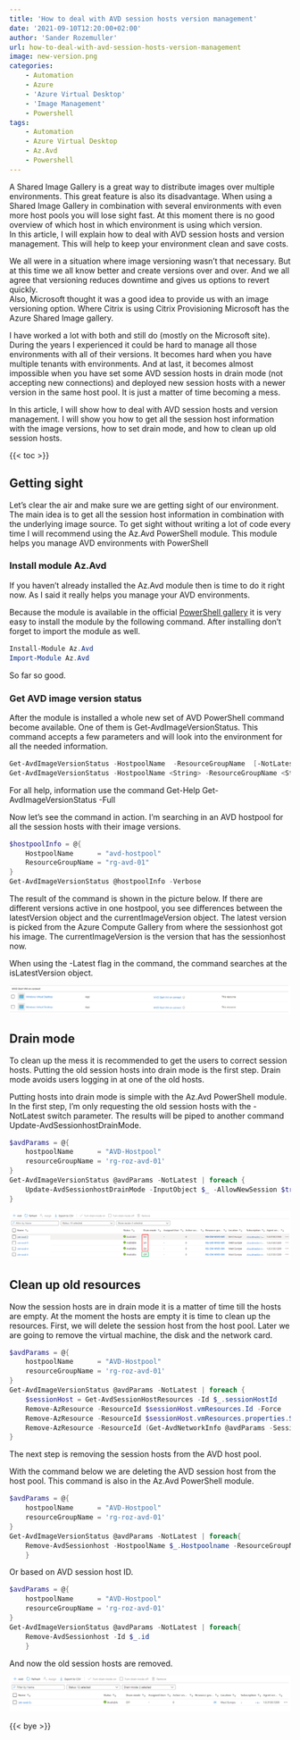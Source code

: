 ```yaml
---
title: 'How to deal with AVD session hosts version management'
date: '2021-09-10T12:20:00+02:00'
author: 'Sander Rozemuller'
url: how-to-deal-with-avd-session-hosts-version-management
image: new-version.png
categories:
    - Automation
    - Azure
    - 'Azure Virtual Desktop'
    - 'Image Management'
    - Powershell
tags:
    - Automation
    - Azure Virtual Desktop
    - Az.Avd
    - Powershell
---
```


A Shared Image Gallery is a great way to distribute images over multiple environments. This great feature is also its disadvantage. When using a Shared Image Gallery in combination with several environments with even more host pools you will lose sight fast. At this moment there is no good overview of which host in which environment is using which version.   
In this article, I will explain how to deal with AVD session hosts and version management. This will help to keep your environment clean and save costs.

We all were in a situation where image versioning wasn’t that necessary. But at this time we all know better and create versions over and over. And we all agree that versioning reduces downtime and gives us options to revert quickly.   
Also, Microsoft thought it was a good idea to provide us with an image versioning option. Where Citrix is using Citrix Provisioning Microsoft has the Azure Shared Image gallery.   
  
I have worked a lot with both and still do (mostly on the Microsoft site). During the years I experienced it could be hard to manage all those environments with all of their versions. It becomes hard when you have multiple tenants with environments. And at last, it becomes almost impossible when you have set some AVD session hosts in drain mode (not accepting new connections) and deployed new session hosts with a newer version in the same host pool. It is just a matter of time becoming a mess.

In this article, I will show how to deal with AVD session hosts and version management. I will show you how to get all the session host information with the image versions, how to set drain mode, and how to clean up old session hosts.

{{< toc >}}

## Getting sight

Let’s clear the air and make sure we are getting sight of our environment. The main idea is to get all the session host information in combination with the underlying image source. To get sight without writing a lot of code every time I will recommend using the Az.Avd PowerShell module. This module helps you manage AVD environments with PowerShell

### Install module Az.Avd

If you haven’t already installed the Az.Avd module then is time to do it right now. As I said it really helps you manage your AVD environments.

Because the module is available in the official [PowerShell gallery](https://www.powershellgallery.com/packages/Az.Avd) it is very easy to install the module by the following command. After installing don’t forget to import the module as well.

```powershell
Install-Module Az.Avd
Import-Module Az.Avd
```

So far so good.

### Get AVD image version status

After the module is installed a whole new set of AVD PowerShell command become available. One of them is Get-AvdImageVersionStatus. This command accepts a few parameters and will look into the environment for all the needed information.

```powershell    
Get-AvdImageVersionStatus -HostpoolName  -ResourceGroupName  [-NotLatest]
Get-AvdImageVersionStatus -HostpoolName <String> -ResourceGroupName <String> [-SessionHostName <String>] [-NotLatest] [<CommonParameters>]
```

For all help, information use the command Get-Help Get-AvdImageVersionStatus -Full

Now let’s see the command in action. I’m searching in an AVD hostpool for all the session hosts with their image versions.

```powershell
$hostpoolInfo = @{
    HostpoolName      = "avd-hostpool"
    ResourceGroupName = "rg-avd-01"
}
Get-AvdImageVersionStatus @hostpoolInfo -Verbose 
```

The result of the command is shown in the picture below. If there are different versions active in one hostpool, you see differences between the latestVersion object and the currentImageVersion object. The latest version is picked from the Azure Compute Gallery from where the sessionhost got his image. The currentImageVersion is the version that has the sessionhost now.

 When using the -Latest flag in the command, the command searches at the isLatestVersion object.

![image-2](image-2.png)

## Drain mode

To clean up the mess it is recommended to get the users to correct session hosts. Putting the old session hosts into drain mode is the first step. Drain mode avoids users logging in at one of the old hosts.

Putting hosts into drain mode is simple with the Az.Avd PowerShell module. In the first step, I’m only requesting the old session hosts with the -NotLatest switch parameter. The results will be piped to another command Update-AvdSessionhostDrainMode.

```powershell
$avdParams = @{
    hostpoolName      = "AVD-Hostpool"
    resourceGroupName = 'rg-roz-avd-01'
}
Get-AvdImageVersionStatus @avdParams -NotLatest | foreach {
    Update-AvdSessionhostDrainMode -InputObject $_ -AllowNewSession $true
}
```

![image-55](image-55.png)

## Clean up old resources

Now the session hosts are in drain mode it is a matter of time till the hosts are empty. At the moment the hosts are empty it is time to clean up the resources. First, we will delete the session host from the host pool. Later we are going to remove the virtual machine, the disk and the network card.

```powershell
$avdParams = @{
    hostpoolName      = "AVD-Hostpool"
    resourceGroupName = 'rg-roz-avd-01'
}
Get-AvdImageVersionStatus @avdParams -NotLatest | foreach {
    $sessionHost = Get-AvdSessionHostResources -Id $_.sessionHostId
    Remove-AzResource -ResourceId $sessionHost.vmResources.Id -Force
    Remove-AzResource -ResourceId $sessionHost.vmResources.properties.StorageProfile.OsDisk.ManagedDisk.id -Force
    Remove-AzResource -ResourceId (Get-AvdNetworkInfo @avdParams -SessionHostName $sessionHost.name).NetworkCardInfo.nicId -Force
}
```

The next step is removing the session hosts from the AVD host pool.

With the command below we are deleting the AVD session host from the host pool. This command is also in the Az.Avd PowerShell module.

```powershell
$avdParams = @{
    hostpoolName      = "AVD-Hostpool"
    resourceGroupName = 'rg-roz-avd-01'
}
Get-AvdImageVersionStatus @avdParams -NotLatest | foreach{
    Remove-AvdSessionhost -HostpoolName $_.Hostpoolname -ResourceGroupName $_.ResourceGroupName -Name $_.tName
    }
```

Or based on AVD session host ID.

```powershell
$avdParams = @{
    hostpoolName      = "AVD-Hostpool"
    resourceGroupName = 'rg-roz-avd-01'
}
Get-AvdImageVersionStatus @avdParams -NotLatest | foreach{
    Remove-AvdSessionhost -Id $_.id
    }
```
And now the old session hosts are removed.

![](image-56.png)

{{< bye >}}